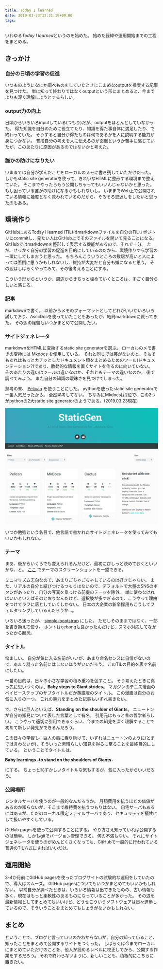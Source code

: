 ```yaml
---
title: Today I learned
date: 2019-03-23T12:31:19+09:00
tags: 
---
```


いわゆる*Today I learned*というのを始めた。
始めた経緯や運用開始までの工程をまとめる。

## きっかけ

### 自分の日頃の学習の促進

いつものようになにか調べものをしていたときにこまめなoutputを推奨する記事を見つけた。
単に知って終わりではなくoutputという形にまとめると、今までよりも深く理解しようとするらしい。

### output力の向上

日頃からいろいろinputしている(つもり)だが、outputをほとんどしていなかった。
得た知識を自分のために役立てたり、知識を得た事自体に満足したり、で終わっていた。
そうすると自分が得たものは何であるかを人に説明する能力が身につかない。
普段自分の考えを人に伝えるのが面倒というか苦手に感じていたが、このあたりに原因があるのではないかと考えた。

### 誰かの助けになりたい

いままでは自分が学んだことをローカルのメモに書き残していただけだった。
しかもstatic site generatorを使って、きれいなHTMLに整形する環境まで整えていた。
そこまでやったらもう公開しちゃってもいいんじゃないかと思った。
もし困っている誰かの助けになるかもしれないし。
いままでWeb上で公開されている情報に幾度となく救われているのだから、そろそろ恩返しをしたいと思ったのもある。

## 環境作り

GitHubにあるToday I learned (TIL)はmarkdownファイルを自分のTILリポジトリにcommitし、見たい人はGitHub上でそのファイルを開いて見ることになる。
GitHubではmarkdownを整形して表示する機能があるので、それで十分。
ただ、せっかく自分の学習の促進を目的にしているのだから、環境作りすら学習の一環にしてしまおうと思った。
もちろんこういうところの敷居が高いと人によっては面倒に思うかもしれないし、維持が大変だと自分も嫌になると思う。
その辺はしばらくやってみて、その後考えることにする。

こういう形からというか、周辺からきちっと埋めていくところは、すごく自分らしいと感じる。

### 記事

markdownで書く。
以前からメモのフォーマットとしてどれがいいかいろいろ試しており、AsciiDocを使っていたこともあったが、結局markdownに戻ってきた。
その辺の経験もいつかまとめて公開したい。

### サイトジェネレータ

markdownをHTMLに変換するstatic site generatorを選ぶ。
ローカルのメモ書きの変換には
[Mkdocs](https://www.mkdocs.org/)
を使用している。
それと同じでは芸がないのと、そもそもあれはもっとカチッとしたドキュメント類をまとめるためのツール(ドキュメンテーション?)であり、散発的な情報を置くサイトを作るのに向いていない。
そのあたりの違いはツールの違いなのか、それともテーマの違いなのか。
後で調べてみよう。
また自分の知識の曖昧さを見つけてしまった。

熟考の末、
[Pelican](https://docs.getpelican.com)
を使うことにした。
pythonを使ったstatic site generatorで一番人気だったから。
全然熟考してない。
ちなみにMkdocsは2位で、この2つがpythonの2大static site generatorのようである。(2019.03.23現在)

[![static site generator filterd by python](./images/ssg_python.png)](https://www.staticgen.com/)

いつか勉強という名目で、他言語で書かれたサイトジェネレータを使ってみてもいいかもしれない。

### テーマ

まあ、後からいくらでも変えられるんだけど、最初にびしっと決めておくといいかな、と。
[ここ](http://www.pelicanthemes.com)
でテーマのスクリーンショットを一望できる。

ミニマリズム志向なので、あまりごちゃごちゃしているのは好きじゃない。
また、リアルの自分と結びつけるつもりはないので、デフォルトで大量のSNSのボタンがあったり、自分の写真を乗っける前提のテーマを除外。
単に使わなければいいといえばそのとおりなんだけど、選択肢が多すぎるので、こうやって理由をつけてラフに落としていくしかない。
日本の大企業の新卒採用もこうしてフィルタリングしているんだろうか...。

いろいろ迷ったが、
[simple-bootstrap](https://github.com/getpelican/pelican-themes/tree/master/simple-bootstrap)
にした。
ただしそのままではなく、一部を書き換えて使う。
ホントはcebongも良かったんだけど、スマホ対応してなかったから断念。

### タイトル

悩ましい。
自分が気に入る名前がいいが、あまり命名センスに自信がないので、あまり凝った名前にはしないほうがいいだろう。
このTILの目的を表す名前にしたい。

一番の目的は、日々の小さな学習の積み重ねを促すこと。
そう考えたときに真っ先に思いつくのは、**Baby steps to Giant strides**。
マガジンのテニス漫画のベイビーステップのサブタイトルだか英語版のタイトル。
この漫画は自分のお気に入りの一つ。
これの魅力をまとめた記事もいずれ書きたい。

で、さらに巨人といえば、**Standing on the shoulder of Giants**。
ニュートンが自分の知見について表した言葉として有名。
引用元はもっと昔の哲学者らしい。
こうやって適切に引用できるくらい、今までの知見を深く理解することで初めて新しい発見ができるんだろう。

この日々の学習も、巨人の肩に乗り続けて、いずれはニュートンのように(とまでは言わないが)、そういった素晴らしい知見を得るに至ることを最終目的にしている。
ということでタイトルは、

**Baby learnings -to stand on the shoulders of Giants-**

にする。
ちょっと恥ずかしいタイトルな気もするが、気に入ったからいいだろう。

### 公開場所

レンタルサーバを使うのが一般的なんだろうか。
月額費用を払うほどの価値があるのか知らないが、そこまで維持費を払うつもりはない。
自宅サーバもあるにはあるが、ただのローカル限定ファイルサーバであり、セキュリティを犠牲にして扱いやすくしている。

GitHub pagesを使って公開することにする。
やり方さえ知っていれば公開するのは簡単。
しかもgitでバージョン管理できる。
何の不満もない。
それにサイトジェネレータを使うのがめんどくさくなっても、GitHubで一般的に行われている普通のTIL方式にすればいいだけ。

## 運用開始

3-4か月前にGitHub pagesを使ったブログサイトの試験的な運用をしていたので、導入はスムーズ。
GitHub pagesについてもいつかまとめてもいいかもしれない。
以前自分が調べたときは、いろいろ情報は出てきたものの、古い情報も多く、現在はもっと柔軟性のあるものになっていることが多かった。
その辺を最新情報としてまとめてもいいけど、どうせこういうソフトウェアは日々進歩しているので、そういうことをまとめてもしょうがないかもしれない。

## まとめ

ということで、ブログと言っていいのかわからないが、自分の知っていること、知ったことをまとめて公開するサイトをつくった。
しばらくは今までローカルにまとめていただけのことを、他人が読めるレベルに校正してから、公開する作業をするだろう。
それで終わらないように、新しいことも、積極的にこちらに置きたい。

